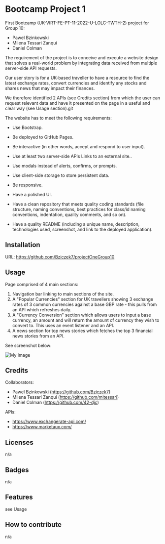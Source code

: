 # Bootcamp Project 1

First Bootcamp (UK-VIRT-FE-PT-11-2022-U-LOLC-TWTH-2) project for Group 10:

- Pawel Bzinkowski
- Milena Tessari Zanqui
- Daniel Colman

The requirement of the project is to conceive and execute a website design that solves a real-world problem by integrating data received from multiple server-side API requests.

Our user story is for a UK-based traveller to have a resource to find the latest exchange rates, convert currencies and identify any stocks and shares news that may impact their finances.

We therefore identified 2 APIs (see Credits section) from which the user can request relevant data and have it presented on the page in a useful and clear way (see Usage section).git

The website has to meet the following requirements:
- Use Bootstrap.

- Be deployed to GitHub Pages.

- Be interactive (in other words, accept and respond to user input).

- Use at least two server-side APIs Links to an external site..

- Use modals instead of alerts, confirms, or prompts.

- Use client-side storage to store persistent data.

- Be responsive.

- Have a polished UI.

- Have a clean repository that meets quality coding standards (file structure, naming conventions, best practices for class/id naming conventions, indentation, quality comments, and so on).

- Have a quality README (including a unique name, description, technologies used, screenshot, and link to the deployed application).

## Installation

URL: https://github.com/Bziczek7/projectOneGroup10

## Usage

Page comprised of 4 main sections:

1. Navigation bar linking to main sections of the site.
2. A "Popular Currencies" section for UK travellers showing 3 exchange rates of 3 common currencies against a base GBP rate - this pulls from an API which refreshes daily.
3. A "Currency Conversion" section which allows users to input a base currency, an amount and will return the amount of currency they wish to convert to.  This uses an event listener and an API.
4. A news section for top news stories which fetches the top 3 financial news stories from an API.

See screenshot below:

![My Image](../images/screenshot.png)

## Credits

Collaborators:

- Pawel Bzinkowski (https://github.com/Bziczek7)
- Milena Tessari Zanqui (https://github.com/mitessari)
- Daniel Colman (https://github.com/42-djc)

APIs:

- https://www.exchangerate-api.com/
- https://www.marketaux.com/

## Licenses

n/a

## Badges

n/a

## Features

see Usage

## How to contribute

n/a